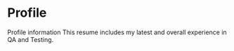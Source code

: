 # Profile
Profile information
This resume includes my latest and overall experience in QA and Testing.
